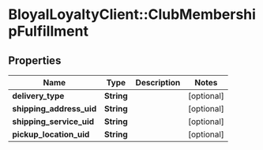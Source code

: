 # BloyalLoyaltyClient::ClubMembershipFulfillment

## Properties
Name | Type | Description | Notes
------------ | ------------- | ------------- | -------------
**delivery_type** | **String** |  | [optional] 
**shipping_address_uid** | **String** |  | [optional] 
**shipping_service_uid** | **String** |  | [optional] 
**pickup_location_uid** | **String** |  | [optional] 


